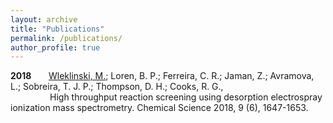 ```yaml
---
layout: archive
title: "Publications"
permalink: /publications/
author_profile: true
---
```


**2018** &nbsp; &nbsp; &nbsp;  <u>Wleklinski, M.</u>; Loren, B. P.; Ferreira, C. R.; Jaman, Z.; Avramova, L.; Sobreira, T. J. P.;  Thompson, D. H.; Cooks, R. G., <br>
&nbsp; &nbsp; &nbsp; &nbsp; &nbsp; &nbsp; &nbsp; &nbsp; High throughput reaction screening using desorption electrospray ionization mass spectrometry. Chemical Science 2018, 9 (6), 1647-1653.

